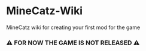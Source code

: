 # MineCatz-Wiki
MineCatz wiki for creating your first mod for the game

### ⚠️ FOR NOW THE GAME IS NOT RELEASED ⚠️